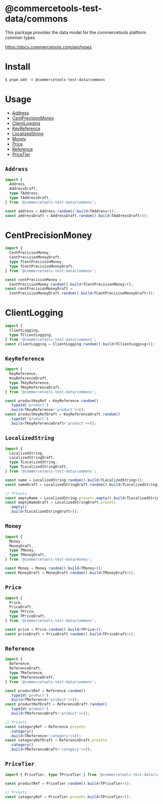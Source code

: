 # @commercetools-test-data/commons

This package provides the data model for the commercetools platform common types

https://docs.commercetools.com/api/types

# Install

```bash
$ pnpm add -D @commercetools-test-data/commons
```

# Usage

- [Address](#address)<br>
- [CentPrecisionMoney](#centprecisionmoney)<br>
- [ClientLogging](#clientlogging)<br>
- [KeyReference](#keyreference)<br>
- [LocalizedString](#localizedstring)<br>
- [Money](#money)<br>
- [Price](#price)<br>
- [Reference](#reference)<br>
- [PriceTier](#pricetier)<br>

## `Address`

```ts
import {
  Address,
  AddressDraft,
  type TAddress,
  type TAddressDraft,
} from '@commercetools-test-data/commons';

const address = Address.random().build<TAddress>();
const addressDraft = AddressDraft.random().build<TAddressDraft>();
```

# CentPrecisionMoney

```ts
import {
  CentPrecisionMoney,
  CentPrecisionMoneyDraft,
  type TCentPrecisionMoney,
  type TCentPrecisionMoneyDraft,
} from '@commercetools-test-data/commons';

const centPrecisionMoney =
  CentPrecisionMoney.random().build<TCentPrecisionMoney>();
const centPrecisionMoneyDraft =
  CentPrecisionMoneyDraft.random().build<TCentPrecisionMoneyDraft>();
```

# ClientLogging

```ts
import {
  ClientLogging,
  type TClientLogging,
} from '@commercetools-test-data/commons';
const clientLogging = ClientLogging.random().build<TClientLogging>();
```

## `KeyReference`

```ts
import {
  KeyReference,
  KeyReferenceDraft,
  type TKeyReference,
  type TKeyReferenceDraft,
} from '@commercetools-test-data/commons';

const productKeyRef = KeyReference.random()
  .typeId('product')
  .build<TKeyReference<'product'>>();
const productKeyRefDraft = KeyReferenceDraft.random()
  .typeId('product')
  .build<TKeyReferenceDraft<'product'>>();
```

## `LocalizedString`

```ts
import {
  LocalizedString,
  LocalizedStringDraft,
  type TLocalizedString,
  type TLocalizedStringDraft,
} from '@commercetools-test-data/commons';

const name = LocalizedString.random().build<TLocalizedString>();
const nameDraft = LocalizedStringDraft.random().build<TLocalizedString>();

// Presets
const emptyName = LocalizedString.presets.empty().build<TLocalizedString>();
const emptyNameDraft = LocalizedStringDraft.presets
  .empty()
  .build<TLocalizedStringDraft>();
```

## `Money`

```ts
import {
  Money,
  MoneyDraft,
  type TMoney,
  type TMoneyDraft,
} from '@commercetools-test-data/money';

const Money = Money.random().build<TMoney>();
const MoneyDraft = MoneyDraft.random().build<TMoneyDraft>();
```

## `Price`

```ts
import {
  Price,
  PriceDraft,
  type TPrice,
  type TPriceDraft,
} from '@commercetools-test-data/commons';

const price = Price.random().build<TPrice>();
const priceDraft = PriceDraft.random().build<TPriceDraft>();
```

## `Reference`

```ts
import {
  Reference,
  ReferenceDraft,
  type TReference,
  type TReferenceDraft,
} from '@commercetools-test-data/commons';

const productRef = Reference.random()
  .typeId('product')
  .build<TReference<'product'>>();
const productRefDraft = ReferenceDraft.random()
  .typeId('product')
  .build<TReferenceDraft<'product'>>();

// Presets
const categoryRef = Reference.presets
  .category()
  .build<TReference<'category'>>();
const categoryRefDraft = ReferenceDraft.presets
  .category()
  .build<TReferenceDraft<'category'>>();
```

## `PriceTier`

```ts
import { PriceTier, type TPriceTier } from '@commercetools-test-data/commons';

const productRef = PriceTier.random().build<TPriceTier>();

// Presets
const categoryRef = PriceTier.presets.build<TPriceTier>();
```
